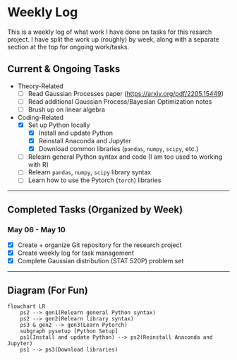 # Weekly Log

This is a weekly log of what work I have done on tasks for this resarch project. I have split the work up (roughly) by week, along with a separate section at the top for ongoing work/tasks.

## Current & Ongoing Tasks

- Theory-Related
    * [ ] Read Gaussian Processes paper (<https://arxiv.org/pdf/2205.15449>)
    * [ ] Read additional Gaussian Process/Bayesian Optimization notes
    * [ ] Brush up on linear algebra
- Coding-Related
    * [x] Set up Python locally
        * [x] Install and update Python
        * [x] Reinstall Anaconda and Jupyter
        * [x] Download common libraries (`pandas`, `numpy`, `scipy`, etc.)
    * [ ] Relearn general Python syntax and code (I am too used to working with R)
    * [ ] Relearn `pandas`, `numpy`, `scipy` library syntax
    * [ ] Learn how to use the Pytorch (`torch`) libraries

---

## Completed Tasks (Organized by Week)

### May 06 - May 10

- [x] Create + organize Git repository for the research project
- [x] Create weekly log for task management
- [x] Complete Gaussian distribution (STAT 520P) problem set

---

## Diagram (For Fun)

```mermaid
flowchart LR
    ps2 --> gen1(Relearn general Python syntax)
    ps2 --> gen2(Relearn library syntax)
    ps3 & gen2 --> gen3(Learn Pytorch)
    subgraph pysetup [Python Setup]
    ps1(Install and update Python) --> ps2(Reinstall Anaconda and Jupyter)
    ps1 --> ps3(Download libraries)
```
